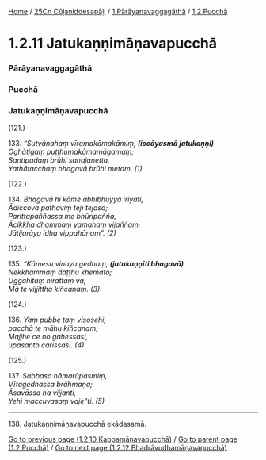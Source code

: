
[Home](/) / [25Cn Cūḷaniddesapāḷi](../../../25Cn.md) / [1 Pārāyanavaggagāthā](../../1.md) / [1.2 Pucchā](../1.2.md)

# 1.2.11 Jatukaṇṇimāṇavapucchā

### Pārāyanavaggagāthā

### Pucchā

### Jatukaṇṇimāṇavapucchā

(121.)

133\. _“Sutvānahaṃ vīramakāmakāmiṃ, __(iccāyasmā jatukaṇṇi)___  
_Oghātigaṃ puṭṭhumakāmamāgamaṃ;_  
_Santipadaṃ brūhi sahajanetta,_  
_Yathātacchaṃ bhagavā brūhi metaṃ. (1)_  


(122.)

134\. _Bhagavā hi kāme abhibhuyya iriyati,_  
_Ādiccova pathaviṃ tejī tejasā;_  
_Parittapaññassa me bhūripañña,_  
_Ācikkha dhammaṃ yamahaṃ vijaññaṃ;_  
_Jātijarāya idha vippahānaṃ”. (2)_  


(123.)

135\. _“Kāmesu vinaya gedhaṃ, __(jatukaṇṇīti bhagavā)___  
_Nekkhammaṃ daṭṭhu khemato;_  
_Uggahitaṃ nirattaṃ vā,_  
_Mā te vijjittha kiñcanaṃ. (3)_  


(124.)

136\. _Yaṃ pubbe taṃ visosehi,_  
_pacchā te māhu kiñcanaṃ;_  
_Majjhe ce no gahessasi,_  
_upasanto carissasi. (4)_  


(125.)

137\. _Sabbaso nāmarūpasmiṃ,_  
_Vītagedhassa brāhmaṇa;_  
_Āsavāssa na vijjanti,_  
_Yehi maccuvasaṃ vaje”ti. (5)_  


---

138\. Jatukaṇṇimāṇavapucchā ekādasamā.



[Go to previous page (1.2.10 Kappamāṇavapucchā)](1.2.10.md) / [Go to parent page (1.2 Pucchā)](../1.2.md) / [Go to next page (1.2.12 Bhadrāvudhamāṇavapucchā)](1.2.12.md)


